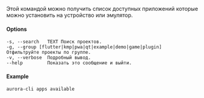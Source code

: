 Этой командой можно получить список доступных приложений которые можно установить на устройство или эмулятор.

#### Options

```shell
-s, --search   TEXT Поиск проектов.
-g, --group [flutter|kmp|pwa|qt|example|demo|game|plugin]  Отфильтруйте проекты по группе.
-v, --verbose  Подробный вывод.
--help         Показать это сообщение и выйти.
```

#### Example

```shell
aurora-cli apps available
```
